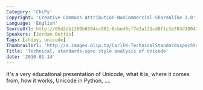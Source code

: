 ```yaml
---
Category: 'ChiPy'
Copyright: 'Creative Commons Attribution-NonCommercial-ShareAlike 3.0'
Language: 'English'
SourceUrl: http://05d2db1380b6504cc981-8cbed8cf7e3a131cd8f1c3e383d10041.r93.cf2.rackcdn.com/chipy/581_technical-standards-spec-style-analysis-of-unicode.ogv
Speakers: [Jordan Bettis]
Tags: [chipy, unicode]
ThumbnailUrl: 'http://a.images.blip.tv/CarlFK-TechnicalStandardsspecStyleAnalysisOfUnicode223.png'
Title: 'Technical, standards-spec style analysis of Unicode'
date: '2010-01-14'
---
```

It's a very educational presentation of Unicode, what it is, where it comes
from, how it works, Unicode in Python, ....

